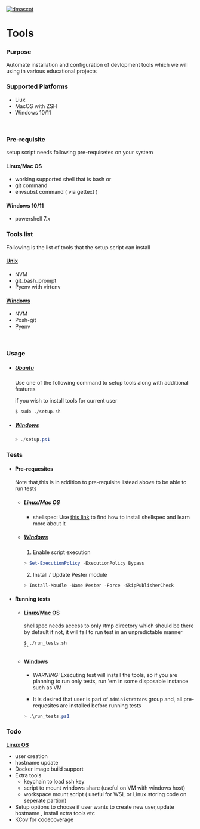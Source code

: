 [![dmascot](https://circleci.com/gh/dmascot/tools/tree/main.svg?style=svg)](https://circleci.com/gh/dmascot/tools/?branch=main)


# Tools

### **Purpose**
Automate installation and configuration of devlopment tools which we will using in various educational projects
<br>

### **Supported Platforms**
- Liux 
- MacOS with ZSH
- Windows 10/11 

<br>

### **Pre-requisite**
setup script needs following pre-requisetes on your system

#### Linux/Mac OS
- working supported shell that is bash or 
- git command
- envsubst command ( via gettext )

#### Windows 10/11
- powershell 7.x

### **Tools list**

Following is the list of tools that the setup script can install

#### <u>**Unix**</u>
- NVM
- git_bash_prompt
- Pyenv with virtenv 
#### <u>**Windows**</u>
- NVM
- Posh-git
- Pyenv
<br>


### **Usage**

- ##### <u>**Ubuntu**</u> 
    Use one of the following command to setup tools along with additional features<br>

    if you wish to install tools for current user
    ```bash
    $ sudo ./setup.sh
    ```
- ##### <u>**Windows**</u>
    ```powershell
    > ./setup.ps1
    ```
 ### Tests

- #### Pre-requesites
    Note that,this is in addition to pre-requisite listead above to be able to run tests
    - ##### <u>**Linux/Mac OS**</u>
        - shellspec: Use [this link](https://github.com/shellspec/shellspec#installation) to find how to install shellspec and learn more about it
       
         
    - ##### <u>**Windows**</u>
        1. Enable script execution
        ```powershell
        > Set-ExecutionPolicy -ExecutionPolicy Bypass
        ```
        2. Install / Update Pester module
        ```powershell
        > Install-Moudle -Name Pester -Force -SkipPublisherCheck
        ```
- #### Running tests
    
    - #### <u>**Linux/Mac OS**</u>
        shellspec needs access to only /tmp directory which should be there by default if not, it will fail to run test in an unpredictable manner
        ```
        $ ./run_tests.sh
        ``
    - #### <u>**Windows**</u>
         - *WARNING:* Executing test will install the tools, so if you are planning to run only tests, run 'em in some disposable instance such as VM

        - It is desired that user is part of ```Administrators``` group and, all pre-requesites are installed before running tests
        
        ```powershell
        > .\run_tests.ps1
        ```
        
 ### Todo
 
 <u>**Linux OS**</u> 
 - user creation 
 - hostname update 
 - Docker image build support
 - Extra tools
    - keychain to load ssh key
    - script to mount windows share (useful on VM with windows host)
    - workspace mount script ( useful for WSL or Linux storing code on seperate partion)
 - Setup options to choose if user wants to create new user,update hostname , install extra tools etc
 - KCov for codecoverage

 